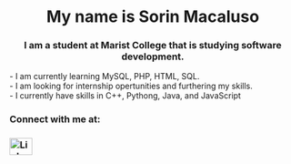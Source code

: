 <center><h1> My name is Sorin Macaluso </h1></center>
<center><h3> I am a student at Marist College that is studying software development.</h1></center>
- I am currently learning MySQL, PHP, HTML, SQL. <br>
- I am looking for internship opertunities and furthering my skills.<br>
- I currently have skills in C++, Pythong, Java, and JavaScript<br>
<h3 align="left">Connect with me at:<h3>
<a href="http://linkedin.com/in/sorin-macaluso-344638220"><img align="center" src="http://linkedin.com/in/sorin-macaluso-344638220" alt="LinkedIn" height="30" width="40" /></a>
